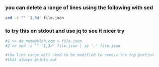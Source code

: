 ### you can delete a range of lines using the following with sed

```bash
sed -i "" '1,3d' file.json 
```

### to try this on stdout and use jq to see it nicer try

```bash 
#1 >> da name@blah.com > file.json 
#2 >> sed -i "" '1,3d' file.json | jq '.' file.json

#the line range will need to be modified to remove the top portion
#that always prints out

```
